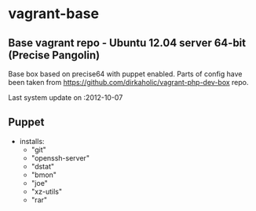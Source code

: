 vagrant-base
============

Base vagrant repo - Ubuntu 12.04 server 64-bit (Precise Pangolin)
---
Base box based on precise64 with puppet enabled. Parts of config have been taken from https://github.com/dirkaholic/vagrant-php-dev-box repo.



Last system update on :2012-10-07


Puppet
---
* installs:
  - "git"
  - "openssh-server"
  - "dstat"
  - "bmon"
  - "joe"
  - "xz-utils"
  - "rar"
